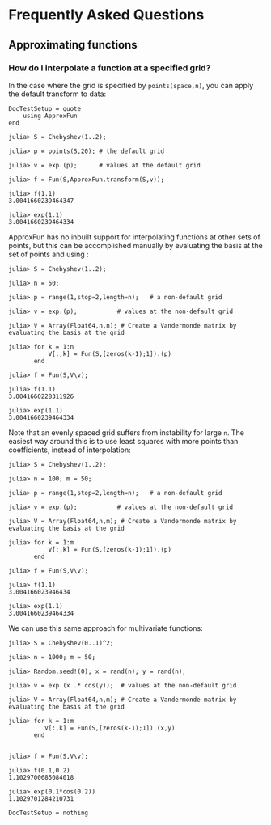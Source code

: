 # Frequently Asked Questions

## Approximating functions

### How do I interpolate a function at a specified grid?

In the case where the grid is specified by `points(space,n)`, you can apply the default transform to data:

```@meta
DocTestSetup = quote
    using ApproxFun
end
```

```jldoctest
julia> S = Chebyshev(1..2);

julia> p = points(S,20); # the default grid

julia> v = exp.(p);      # values at the default grid

julia> f = Fun(S,ApproxFun.transform(S,v));

julia> f(1.1)
3.0041660239464347

julia> exp(1.1)
3.0041660239464334
```

ApproxFun has no inbuilt support for interpolating functions at other sets of points, but this can be accomplished manually by evaluating the basis at the set of points and using \:

```jldoctest
julia> S = Chebyshev(1..2);

julia> n = 50;

julia> p = range(1,stop=2,length=n);   # a non-default grid

julia> v = exp.(p);           # values at the non-default grid

julia> V = Array(Float64,n,n); # Create a Vandermonde matrix by evaluating the basis at the grid

julia> for k = 1:n
           V[:,k] = Fun(S,[zeros(k-1);1]).(p)
       end

julia> f = Fun(S,V\v);

julia> f(1.1)
3.0041660228311926

julia> exp(1.1)
3.0041660239464334
```

Note that an evenly spaced grid suffers from instability for large `n`.  The easiest way around this is to use least squares with more points than coefficients, instead of interpolation:

```jldoctest
julia> S = Chebyshev(1..2);

julia> n = 100; m = 50;

julia> p = range(1,stop=2,length=n);   # a non-default grid

julia> v = exp.(p);           # values at the non-default grid

julia> V = Array(Float64,n,m); # Create a Vandermonde matrix by evaluating the basis at the grid

julia> for k = 1:m
           V[:,k] = Fun(S,[zeros(k-1);1]).(p)
       end

julia> f = Fun(S,V\v);

julia> f(1.1)
3.004166023946434

julia> exp(1.1)
3.0041660239464334
```

We can use this same approach for multivariate functions:

```jldoctest
julia> S = Chebyshev(0..1)^2;

julia> n = 1000; m = 50;

julia> Random.seed!(0); x = rand(n); y = rand(n);

julia> v = exp.(x .* cos(y));  # values at the non-default grid

julia> V = Array(Float64,n,m); # Create a Vandermonde matrix by evaluating the basis at the grid

julia> for k = 1:m
          V[:,k] = Fun(S,[zeros(k-1);1]).(x,y)
       end


julia> f = Fun(S,V\v);

julia> f(0.1,0.2)
1.1029700685084018

julia> exp(0.1*cos(0.2))
1.1029701284210731
```


```@meta
DocTestSetup = nothing
```
